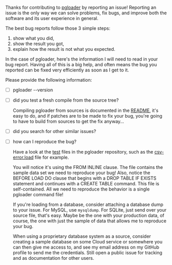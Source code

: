 Thanks for contributing to [pgloader](https://pgloader.io) by reporting an
issue! Reporting an issue is the only way we can solve problems, fix bugs,
and improve both the software and its user experience in general.

The best bug reports follow those 3 simple steps:

  1. show what you did,
  2. show the result you got,
  3. explain how the result is not what you expected.

In the case of pgloader, here's the information I will need to read in your
bug report. Having all of this is a big help, and often means the bug you
reported can be fixed very efficiently as soon as I get to it.

Please provide the following information:

  - [ ] pgloader --version
  
  - [ ] did you test a fresh compile from the source tree?
    
    Compiling pgloader from sources is documented in the
    [README](https://github.com/dimitri/pgloader#build-from-sources), it's
    easy to do, and if patches are to be made to fix your bug, you're going
    to have to build from sources to get the fix anyway…
    
  - [ ] did you search for other similar issues?
    
  - [ ] how can I reproduce the bug?
  
    Have a look at the
    [test](https://github.com/dimitri/pgloader/tree/master/test) files in
    the pgloader repository, such as the
    [csv-error.load](https://github.com/dimitri/pgloader/blob/master/test/csv-error.load)
    file for example.
    
    You will notice it's using the FROM INLINE clause. The file contains the
    sample data set we need to reproduce your bug! Also, notice the BEFORE
    LOAD DO clause that begins with a DROP TABLE IF EXISTS statement and
    continues with a CREATE TABLE command. This file is self-contained. All
    we need to reproduce the behavior is a single pgloader command file!
    
    If you're loading from a database, consider attaching a database dump to
    your issue. For MySQL, use `mysqldump`. For SQLite, just send over your
    source file, that's easy. Maybe be the one with your production data, of
    course, the one with just the sample of data that allows me to reproduce
    your bug.
    
    When using a proprietary database system as a source, consider creating
    a sample database on some Cloud service or somewhere you can then give
    me access to, and see my email address on my GitHub profile to send me
    the credentials. Still open a public issue for tracking and as
    documentation for other users.
